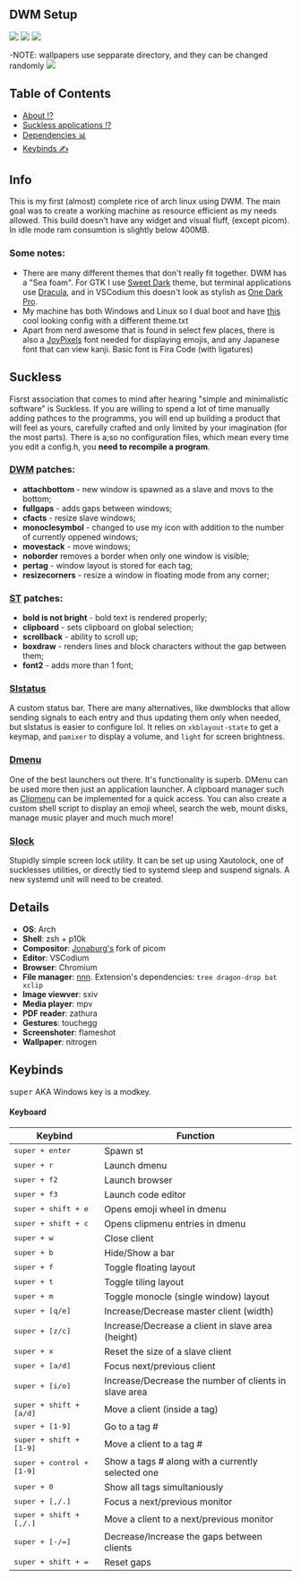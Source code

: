 ## DWM Setup

<img src="https://i.imgur.com/QuYxysY.png">
<img src="https://i.imgur.com/uFCs93Z.png">
<img src="https://i.imgur.com/HINtic6.png">

-NOTE: wallpapers use sepparate directory, and they can be changed randomly
<img src="https://i.imgur.com/B1pcWLD.png">

## Table of Contents

- [About ⁉️](#about)
- [Suckless applications ⁉️](#suckless)
- [Dependencies 📊](#deps)
- [Keybinds ✍️](#keys)

<a id="about"></a>

## Info

This is my first (almost) complete rice of arch linux using DWM. The main goal was to create a working machine as resource efficient as my needs allowed. This build doesn't have any widget and visual fluff, (except picom). In idle mode ram consumtion is slightly below 400MB.

### Some notes:

+ There are many different themes that don't really fit together. DWM has a "Sea foam". For GTK I use [Sweet Dark](https://www.pling.com/p/1253385) theme, but terminal applications use [Dracula](https://github.com/dracula/dracula-theme), and in VSCodium this doesn't look as stylish as [One Dark Pro](https://marketplace.visualstudio.com/items?itemName=zhuangtongfa.Material-theme). 
+ My machine has both Windows and Linux so I dual boot and have [this](https://github.com/semimqmo/sekiro_grub_theme) cool looking config with a different theme.txt
+ Apart from nerd awesome that is found in select few places, there is also a [JoyPixels](https://archlinux.org/packages/community/any/ttf-joypixels/) font needed for displaying emojis, and any Japanese font that can view kanji. Basic font is Fira Code (with ligatures)

<a id="suckless"></a>

## Suckless
Fisrst association that comes to mind after hearing "simple and minimalistic software" is Suckless. If you are willing to spend a lot of time manually adding pathces to the programms, you will end up building a product that will feel as yours, carefully crafted and only limited by your imagination (for the most parts). There is a;so no configuration files, which mean every time you edit a config.h, you **need to recompile a program**.

### [DWM](https://dwm.suckless.org/) patches:
 - **attachbottom** - new window is spawned as a slave and movs to the bottom;
 - **fullgaps** - adds gaps between windows;
 - **cfacts** - resize slave windows;
 - **monoclesymbol** - changed to use my icon with addition to the number of currently oppened windows;
 - **movestack** - move windows;
 - **noborder** removes a border when only one window is visible;
 - **pertag** - window layout is stored for each tag;
 - **resizecorners** - resize a window in floating mode from any corner;

### [ST](https://st.suckless.org/) patches:
- **bold is not bright** - bold text is rendered properly;
- **clipboard** - sets clipboard on global selection;
- **scrollback** - ability to scroll up;
- **boxdraw** - renders lines and block characters without the gap between them;
- **font2** - adds more than 1 font;

### [Slstatus](https://tools.suckless.org/slstatus/)

A custom status bar. There are many alternatives, like dwmblocks that allow sending signals to each entry and thus updating them only when needed, but slstatus is easier to configure lol. It relies on `xkblayout-state` to get a keymap, and `pamixer` to display a volume, and `light` for screen brightness.

### [Dmenu](https://tools.suckless.org/dmenu/)

One of the best launchers out there. It's functionality is superb. DMenu can be used more then just an application launcher. A clipboard manager such as [Clipmenu](https://github.com/cdown/clipmenu) can be implemented for a quick access. You can also create a custom shell script to display an emoji wheel, search the web, mount disks, manage music player and much much more!

### [Slock](https://tools.suckless.org/slock/)

Stupidly simple screen lock utility. It can be set up using Xautolock, one of sucklesses utilities, or directly tied to systemd sleep and suspend signals. A new systemd unit will need to be created.

<a id="deps"></a>

## Details

+ **OS**: Arch
+ **Shell**: zsh + p10k
+ **Compositor**: [Jonaburg's](https://github.com/jonaburg/picom) fork of picom
+ **Editor**: VSCodium
+ **Browser**: Chromium
+ **File manager**: [nnn](https://github.com/jarun/nnn). Extension's dependencies: ```tree dragon-drop bat xclip```
+ **Image viewver**: sxiv
+ **Media player**: mpv
+ **PDF reader**: zathura
+ **Gestures**: touchegg
+ **Screenshoter**: flameshot
+ **Wallpaper**: nitrogen

<a id="keys"></a>

## Keybinds

<kbd>super</kbd> AKA Windows key is a modkey.

#### Keyboard

| Keybind | Function |
| --- | --- |
| <kbd>super + enter</kbd> | Spawn st |
| <kbd>super + r</kbd> | Launch dmenu |
| <kbd>super + f2</kbd> | Launch browser |
| <kbd>super + f3</kbd> | Launch code editor |
| <kbd>super + shift + e</kbd> | Opens emoji wheel in dmenu |
| <kbd>super + shift + c</kbd> | Opens clipmenu entries in dmenu |
| <kbd>super + w</kbd> | Close client |
| <kbd>super + b</kbd> | Hide/Show a bar |
| <kbd>super + f</kbd> | Toggle floating layout |
| <kbd>super + t</kbd> | Toggle tiling layout |
| <kbd>super + m</kbd> | Toggle monocle (single window) layout |
| <kbd>super + [q/e]</kbd> | Increase/Decrease master client (width) |
| <kbd>super + [z/c]</kbd> | Increase/Decrease a client in slave area (height) |
| <kbd>super + x</kbd> | Reset the size of a slave client |
| <kbd>super + [a/d]</kbd> | Focus next/previous client |
| <kbd>super + [i/o]</kbd> | Increase/Decrease the number of clients in slave area |
| <kbd>super + shift + [a/d]</kbd> | Move a client (inside a tag) |
| <kbd>super + [1-9]</kbd> | Go to a tag # |
| <kbd>super + shift + [1-9]</kbd> | Move a client to a tag # |
| <kbd>super + control + [1-9]</kbd> | Show a tags # along with a currently selected one |
| <kbd>super + 0</kbd> | Show all tags simultaniously |
| <kbd>super + [,/.]</kbd> | Focus a next/previous monitor |
| <kbd>super + shift + [,/.]</kbd> | Move a client to a next/previous monitor |
| <kbd>super + [-/=]</kbd> | Decrease/Increase the gaps between clients |
| <kbd>super + shift + =</kbd> | Reset gaps |

